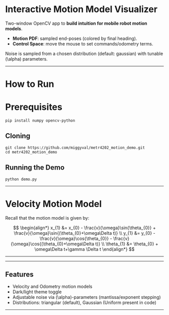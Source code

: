 # Interactive Motion Model Visualizer

Two-window OpenCV app to **build intuition for mobile robot motion models**.  
- **Motion PDF**: sampled end-poses (colored by final heading).  
- **Control Space**: move the mouse to set commands/odometry terms.

Noise is sampled from a chosen distribution (default: gaussian) with tunable \(\alpha\) parameters.

---
# How to Run
# Prerequisites
```
pip install numpy opencv-python
```
## Cloning
```
git clone https://github.com/miggyval/metr4202_motion_demo.git
cd metr4202_motion_demo
```
## Running the Demo
```
python demo.py
```

---
# Velocity Motion Model
Recall that the motion model is given by:

$$
\begin{align*}
x_{1} &= x_{0} - \frac{v}{\omega}\sin{\theta_{0}} + \frac{v}{\omega}\sin{(\theta_{0}+\omega\Delta t)} \\
y_{1} &= y_{0} - \frac{v}{\omega}\cos{\theta_{0}} - \frac{v}{\omega}\cos{(\theta_{0}+\omega\Delta t)} \\
\theta_{1} &= \theta_{0} + \omega\Delta t+\gamma \Delta t
\end{align*}
$$


---




---

## Features
- Velocity and Odometry motion models
- Dark/light theme toggle
- Adjustable noise via \(\alpha\)-parameters (mantissa/exponent stepping)
- Distributions: triangular (default), Gaussian (Uniform present in code)

---
